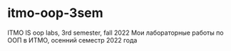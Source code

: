 # itmo-oop-3sem
ITMO IS oop labs, 3rd semester, fall 2022
Мои лабораторные работы по ООП в ИТМО, осенний семестр 2022 года
